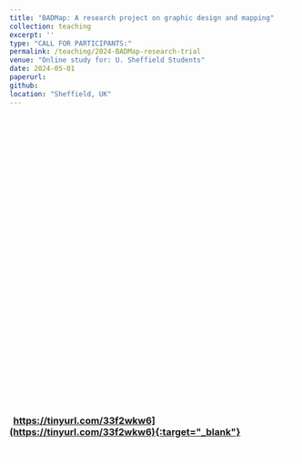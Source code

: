 ```yaml
---
title: "BADMap: A research project on graphic design and mapping"
collection: teaching
excerpt: ''
type: "CALL FOR PARTICIPANTS:"
permalink: /teaching/2024-BADMap-research-trial
venue: "Online study for: U. Sheffield Students"
date: 2024-05-01
paperurl: 
github: 
location: "Sheffield, UK"
---
```


## <span style="color:white">WANT TO TAKE PART IN AN ONLINE RESEARCH STUDY?</span>


<span style="color: white;">I'm looking for University of Sheffield students (any level; any department) to fill out a short survey on graphic design and cartography. This can be done online, and should take about 20 minutes.</span>


### <span style="color:white">About the trial</span>

<span style="color: white;">- By clicking the link below, you will be taken to a randomly allocated online trial which explores graphic design choices, cartography and knowledge retention.</span>

<span style="color: white;">- You will be guided through a series of Google Forms where you will first look at a map, and then be asked a series of questions about the map.</span>
 
<span style="color: white;">- Once you start answering questions about the map, do not return to look at the map (or take any notes about it beforehand, etc.).</span>
 
<span style="color: white;">- You should conduct this survey on a computer. It would be useful in some cases to be able to zoom in a bit more on the map, which is difficult on a mobile device.</span>
 
<span style="color: white;">- You will be asked a pseudo-anonymous ID at each stage. This will let us connect the answers together while maintaining anonymity. Please come up with a random <WORD><NUMBER> combination (e.g. cat09; train329). This can be anything unique BUT PLEASE REMEMBER IT AND ENTER IT CONSISTENTLY FOR EACH ROUND OF MAPS YOU ARE LOOKING AT.</span>

 
### <span style="color:white">[https://tinyurl.com/33f2wkw6](https://tinyurl.com/33f2wkw6){:target="_blank"}</span>


<span style="color: white;">Thanks for your support!</span>